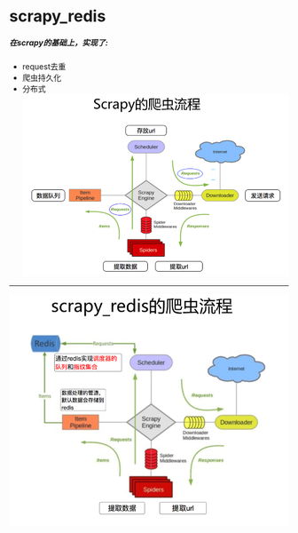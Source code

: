 # scrapy_redis
##### 在scrapy的基础上，实现了:
- request去重
- 爬虫持久化
- 分布式
![](./images/scrapy_2.png)
----
![](./images/scrapy_4.png)
